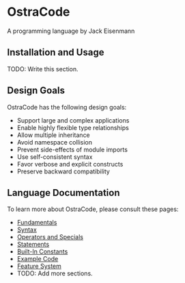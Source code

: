 
# OstraCode

A programming language by Jack Eisenmann

## Installation and Usage

TODO: Write this section.

## Design Goals

OstraCode has the following design goals:

* Support large and complex applications
* Enable highly flexible type relationships
* Allow multiple inheritance
* Avoid namespace collision
* Prevent side-effects of module imports
* Use self-consistent syntax
* Favor verbose and explicit constructs
* Preserve backward compatibility

## Language Documentation

To learn more about OstraCode, please consult these pages:

* [Fundamentals](languageDocumentation/fundamentals.md)
* [Syntax](languageDocumentation/syntax.md)
* [Operators and Specials](languageDocumentation/operators.md)
* [Statements](languageDocumentation/statements.md)
* [Built-In Constants](languageDocumentation/builtIn.md)
* [Example Code](languageDocumentation/exampleCode.md)
* [Feature System](languageDocumentation/featureSystem.md)
* TODO: Add more sections.


